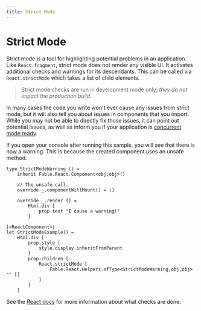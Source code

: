 ```yaml
---
title: Strict Mode
---
```


# Strict Mode

Strict mode is a tool for highlighting potential problems in an application. Like `React.fragment`,
strict mode does not render any visible UI. It activates additional checks and warnings for its descendants.
This can be called via `React.strictMode` which takes a list of child elements.

> Strict mode checks are run in development mode only; *they do not impact the production build*.

In many cases the code you write won't ever cause any issues from strict mode, but it will also tell you
about issues in components that you import. While you may not be able to directly fix those issues,
it can point out potential issues, as well as inform you if your application is [concurrent mode ready].

If you open your console after running this sample, you will see that there is now a warning.
This is because the created component uses an unsafe method.

```fsharp:strict-mode
type StrictModeWarning () =
    inherit Fable.React.Component<obj,obj>()

    // The unsafe call.
    override _.componentWillMount() = ()

    override _.render () =
        Html.div [
            prop.text "I cause a warning!"
        ]

[<ReactComponent>]
let StrictModeExample() =
    Html.div [
        prop.style [
            style.display.inheritFromParent
        ]
        prop.children [
            React.strictMode [
                Fable.React.Helpers.ofType<StrictModeWarning,obj,obj> "" []
            ]
        ]
    ]
```

See the [React docs] for more information about what checks are done.

[React docs]:https://reactjs.org/docs/strict-mode.html
[concurrent mode ready]:https://reactjs.org/docs/concurrent-mode-adoption.html#enabling-concurrent-mode
